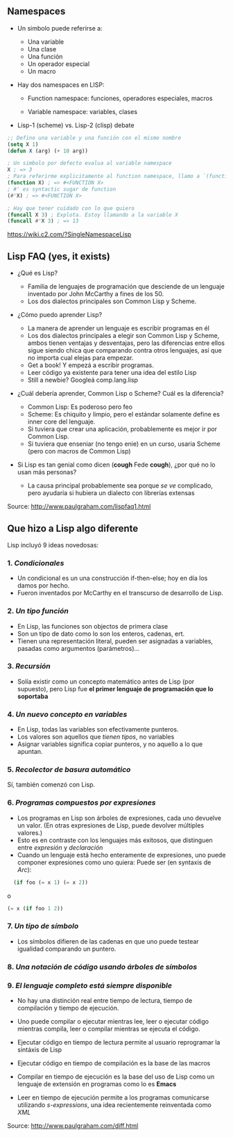 ## Namespaces

- Un simbolo puede referirse a:

  - Una variable
  - Una clase
  - Una función
  - Un operador especial
  - Un macro

- Hay dos namespaces en LISP:

  - Function namespace: funciones, operadores especiales, macros

  - Variable namespace: variables, clases
  
- Lisp-1 (scheme) vs. Lisp-2 (clisp) debate

```lisp
;; Defino una variable y una función con el mismo nombre
(setq X 1)
(defun X (arg) (+ 10 arg))

; Un simbolo por defecto evalua al variable namespace
X ; => 3
; Para referirme explicitamente al function namespace, llamo a `(function symbol)`
(function X) ; => #<FUNCTION X>
; #' es syntactic sugar de function
(#'X) ; => #<FUNCTION X>

; Hay que tener cuidado con lo que quiero
(funcall X 3) ; Explota. Estoy llamando a la variable X
(funcall #'X 3) ; => 13
```

https://wiki.c2.com/?SingleNamespaceLisp

## Lisp FAQ (yes, it exists)

- ¿Qué es Lisp?

  - Familia de lenguajes de programación que desciende de un lenguaje inventado por John McCarthy a fines de los 50.
  - Los dos dialectos principales son Common Lisp y Scheme.

- ¿Cómo puedo aprender Lisp?

  - La manera de aprender un lenguaje es escribir programas en él
  - Los dos dialectos principales a elegir son Common Lisp y Scheme, ambos tienen ventajas y desventajas, pero las diferencias entre ellos sigue siendo chica que comparando contra otros lenguajes, así que no importa cual elejas para empezar.
  - Get a book! Y empezá a escribir programas.
  - Leer código ya existente para tener una idea del estilo Lisp
  - Still a newbie? Googleá comp.lang.lisp

- ¿Cuál debería aprender, Common Lisp o Scheme? Cuál es la diferencia?

  - Common Lisp: Es poderoso pero feo
  - Scheme: Es chiquito y limpio, pero el estándar solamente define es inner core del lenguaje.
  - Si tuviera que crear una aplicación, probablemente es mejor ir por Common Lisp.
  - Si tuviera que enseniar (no tengo enie) en un curso, usaria Scheme (pero con macros de Common Lisp)
  
  
- Si Lisp es tan genial como dicen (**cough** Fede **cough**), ¿por qué no lo usan más personas?

  - La causa principal probablemente sea porque _se ve_ complicado, pero ayudaría si hubiera un dialecto con librerías extensas

Source: http://www.paulgraham.com/lispfaq1.html

## Que hizo a Lisp algo diferente

  Lisp incluyó 9 ideas novedosas: 

### 1. _Condicionales_
  
  - Un condicional es un una construcción if-then-else; hoy en día los damos por hecho. 
  - Fueron inventados por McCarthy en el transcurso de desarrollo de Lisp.

### 2. _Un tipo función_

  - En Lisp, las funciones son objectos de primera clase
  - Son un tipo de dato como lo son los enteros, cadenas, ert. 
  - Tienen una representación literal, pueden ser asignadas a variables, pasadas como argumentos (parámetros)...

### 3. _Recursión_

  - Solía existir como un concepto matemático antes de Lisp (por supuesto), pero Lisp fue **el primer lenguaje de programación que lo soportaba**

### 4. _Un nuevo concepto en variables_

  - En Lisp, todas las variables son efectivamente punteros.
  - Los valores son aquellos que _tienen tipos_, no variables
  - Asignar variables significa copiar punteros, y no aquello a lo que apuntan.
  
### 5. _Recolector de basura automático_
  
  Sí, también comenzó con Lisp.

### 6. _Programas compuestos por expresiones_

  - Los programas en Lisp son árboles de expresiones, cada uno devuelve un valor. (En otras expresiones de Lisp, puede devolver múltiples valores.)
  - Esto es en contraste con los lenguajes más exitosos, que distinguen entre _expresión_ y _declaración_
  - Cuando un lenguaje está hecho enteramente de expresiones, uno puede componer expresiones como uno quiera:
  Puede ser (en syntaxis de _Arc_):
  
```lisp
  (if foo (= x 1) (= x 2))
```
o

```lisp
(= x (if foo 1 2))
```
  
### 7. _Un tipo de símbolo_

  - Los símbolos difieren de las cadenas en que uno puede testear igualidad comparando un puntero.

### 8. _Una notación de código usando árboles de símbolos_

### 9. _El lenguaje completo está siempre disponible_

  - No hay una distinción real entre tiempo de lectura, tiempo de compilación y tiempo de ejecución. 
  - Uno puede compilar o ejecutar mientras lee, leer o ejecutar código mientras compila, leer o compilar mientras se ejecuta el código.
 
  - Ejecutar código en tiempo de lectura permite al usuario reprogramar la sintáxis de Lisp
  - Ejecutar código en tiempo de compilación es la base de las macros
  - Compilar en tiempo de ejecución es la base del uso de Lisp como un lenguaje de extensión en programas como lo es **Emacs**
  - Leer en tiempo de ejecución permite a los programas comunicarse utilizando _s-expressions_, una idea recientemente reinventada como _XML_

Source: http://www.paulgraham.com/diff.html
